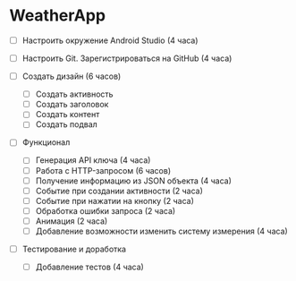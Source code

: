 # WeatherApp
- [ ] Настроить окружение Android Studio (4 часа)
- [ ] Настроить Git. Зарегистрироваться на GitHub (4 часа) 

- [ ] Создать дизайн (6 часов) 
  - [ ] Создать активность
  - [ ] Создать заголовок
  - [ ] Создать контент
  - [ ] Создать подвал

- [ ] Функционал
  - [ ] Генерация API ключа (4 часа)
  - [ ] Работа с HTTP-запросом (6 часов)
  - [ ] Получение информацию из JSON объекта (4 часа)
  - [ ] Событие при создании активности (2 часа)
  - [ ] Событие при нажатии на кнопку (2 часа)
  - [ ] Обработка ошибки запроса (2 часа)
  - [ ] Анимация (2 часа)
  - [ ] Добавление возможности изменить систему измерения (4 часа)

- [ ] Тестирование и доработка
  - [ ] Добавление тестов (4 часа)